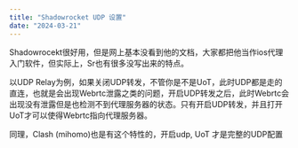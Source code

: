 ```yaml
---
title: "Shadowrocket UDP 设置"
date: "2024-03-21"
---
```


Shadowrocekt很好用，但是网上基本没看到他的文档，大家都把他当作ios代理入门软件，但实际上，Sr也有很多没写出来的特点。

以UDP Relay为例，如果关闭UDP转发，不管你是不是UoT，此时UDP都是走的直连，也就是会出现Webrtc泄露之类的问题，开启UDP转发之后，此时Webrtc会出现没有泄露但是也检测不到代理服务器的状态。只有开启UDP转发，并且打开UoT才可以使得Webrtc指向代理服务器。

同理，Clash (mihomo)也是有这个特性的，开启udp, UoT 才是完整的UDP配置
